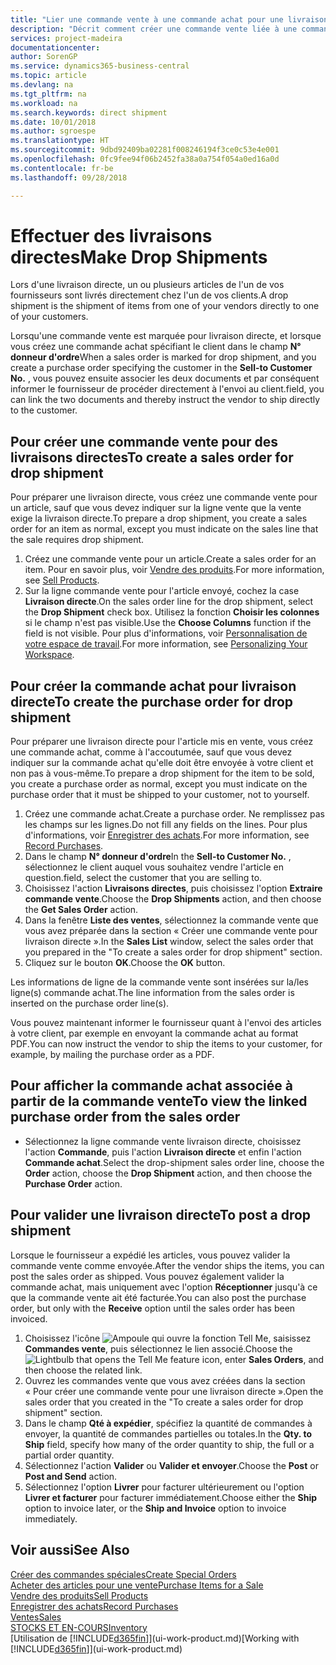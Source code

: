 ```yaml
---
title: "Lier une commande vente à une commande achat pour une livraison directe | Microsoft Docs"
description: "Décrit comment créer une commande vente liée à une commande achat pour permettre la livraison directe du fournisseur au client."
services: project-madeira
documentationcenter: 
author: SorenGP
ms.service: dynamics365-business-central
ms.topic: article
ms.devlang: na
ms.tgt_pltfrm: na
ms.workload: na
ms.search.keywords: direct shipment
ms.date: 10/01/2018
ms.author: sgroespe
ms.translationtype: HT
ms.sourcegitcommit: 9dbd92409ba02281f008246194f3ce0c53e4e001
ms.openlocfilehash: 0fc9fee94f06b2452fa38a0a754f054a0ed16a0d
ms.contentlocale: fr-be
ms.lasthandoff: 09/28/2018

---
```

# <a name="make-drop-shipments"></a><span data-ttu-id="d3b2d-103">Effectuer des livraisons directes</span><span class="sxs-lookup"><span data-stu-id="d3b2d-103">Make Drop Shipments</span></span>
<span data-ttu-id="d3b2d-104">Lors d'une livraison directe, un ou plusieurs articles de l'un de vos fournisseurs sont livrés directement chez l'un de vos clients.</span><span class="sxs-lookup"><span data-stu-id="d3b2d-104">A drop shipment is the shipment of items from one of your vendors directly to one of your customers.</span></span>

<span data-ttu-id="d3b2d-105">Lorsqu'une commande vente est marquée pour livraison directe, et lorsque vous créez une commande achat spécifiant le client dans le champ **N° donneur d'ordre**</span><span class="sxs-lookup"><span data-stu-id="d3b2d-105">When a sales order is marked for drop shipment, and you create a purchase order specifying the customer in the **Sell-to Customer No.**</span></span> <span data-ttu-id="d3b2d-106">, vous pouvez ensuite associer les deux documents et par conséquent informer le fournisseur de procéder directement à l'envoi au client.</span><span class="sxs-lookup"><span data-stu-id="d3b2d-106">field, you can link the two documents and thereby instruct the vendor to ship directly to the customer.</span></span>

## <a name="to-create-a-sales-order-for-drop-shipment"></a><span data-ttu-id="d3b2d-107">Pour créer une commande vente pour des livraisons directes</span><span class="sxs-lookup"><span data-stu-id="d3b2d-107">To create a sales order for drop shipment</span></span>
<span data-ttu-id="d3b2d-108">Pour préparer une livraison directe, vous créez une commande vente pour un article, sauf que vous devez indiquer sur la ligne vente que la vente exige la livraison directe.</span><span class="sxs-lookup"><span data-stu-id="d3b2d-108">To prepare a drop shipment, you create a sales order for an item as normal, except you must indicate on the sales line that the sale requires drop shipment.</span></span>

1. <span data-ttu-id="d3b2d-109">Créez une commande vente pour un article.</span><span class="sxs-lookup"><span data-stu-id="d3b2d-109">Create a sales order for an item.</span></span> <span data-ttu-id="d3b2d-110">Pour en savoir plus, voir [Vendre des produits](sales-how-sell-products.md).</span><span class="sxs-lookup"><span data-stu-id="d3b2d-110">For more information, see [Sell Products](sales-how-sell-products.md).</span></span>
2. <span data-ttu-id="d3b2d-111">Sur la ligne commande vente pour l'article envoyé, cochez la case **Livraison directe**.</span><span class="sxs-lookup"><span data-stu-id="d3b2d-111">On the sales order line for the drop shipment, select the **Drop Shipment** check box.</span></span> <span data-ttu-id="d3b2d-112">Utilisez la fonction **Choisir les colonnes** si le champ n'est pas visible.</span><span class="sxs-lookup"><span data-stu-id="d3b2d-112">Use the **Choose Columns** function if the field is not visible.</span></span> <span data-ttu-id="d3b2d-113">Pour plus d'informations, voir [Personnalisation de votre espace de travail](ui-personalization-user.md).</span><span class="sxs-lookup"><span data-stu-id="d3b2d-113">For more information, see [Personalizing Your Workspace](ui-personalization-user.md).</span></span>

## <a name="to-create-the-purchase-order-for-drop-shipment"></a><span data-ttu-id="d3b2d-114">Pour créer la commande achat pour livraison directe</span><span class="sxs-lookup"><span data-stu-id="d3b2d-114">To create the purchase order for drop shipment</span></span>
<span data-ttu-id="d3b2d-115">Pour préparer une livraison directe pour l'article mis en vente, vous créez une commande achat, comme à l'accoutumée, sauf que vous devez indiquer sur la commande achat qu'elle doit être envoyée à votre client et non pas à vous-même.</span><span class="sxs-lookup"><span data-stu-id="d3b2d-115">To prepare a drop shipment for the item to be sold, you create a purchase order as normal, except you must indicate on the purchase order that it must be shipped to your customer, not to yourself.</span></span>

1. <span data-ttu-id="d3b2d-116">Créez une commande achat.</span><span class="sxs-lookup"><span data-stu-id="d3b2d-116">Create a purchase order.</span></span> <span data-ttu-id="d3b2d-117">Ne remplissez pas les champs sur les lignes.</span><span class="sxs-lookup"><span data-stu-id="d3b2d-117">Do not fill any fields on the lines.</span></span> <span data-ttu-id="d3b2d-118">Pour plus d'informations, voir [Enregistrer des achats](purchasing-how-record-purchases.md).</span><span class="sxs-lookup"><span data-stu-id="d3b2d-118">For more information, see [Record Purchases](purchasing-how-record-purchases.md).</span></span>
2. <span data-ttu-id="d3b2d-119">Dans le champ **N° donneur d'ordre**</span><span class="sxs-lookup"><span data-stu-id="d3b2d-119">In the **Sell-to Customer No.**</span></span> <span data-ttu-id="d3b2d-120">, sélectionnez le client auquel vous souhaitez vendre l'article en question.</span><span class="sxs-lookup"><span data-stu-id="d3b2d-120">field, select the customer that you are selling to.</span></span>
3. <span data-ttu-id="d3b2d-121">Choisissez l'action **Livraisons directes**, puis choisissez l'option **Extraire commande vente**.</span><span class="sxs-lookup"><span data-stu-id="d3b2d-121">Choose the **Drop Shipments** action, and then choose the **Get Sales Order** action.</span></span>
4. <span data-ttu-id="d3b2d-122">Dans la fenêtre **Liste des ventes**, sélectionnez la commande vente que vous avez préparée dans la section « Créer une commande vente pour livraison directe ».</span><span class="sxs-lookup"><span data-stu-id="d3b2d-122">In the **Sales List** window, select the sales order that you prepared in the "To create a sales order for drop shipment" section.</span></span>
5. <span data-ttu-id="d3b2d-123">Cliquez sur le bouton **OK**.</span><span class="sxs-lookup"><span data-stu-id="d3b2d-123">Choose the **OK** button.</span></span>

<span data-ttu-id="d3b2d-124">Les informations de ligne de la commande vente sont insérées sur la/les ligne(s) commande achat.</span><span class="sxs-lookup"><span data-stu-id="d3b2d-124">The line information from the sales order is inserted on the purchase order line(s).</span></span>

<span data-ttu-id="d3b2d-125">Vous pouvez maintenant informer le fournisseur quant à l'envoi des articles à votre client, par exemple en envoyant la commande achat au format PDF.</span><span class="sxs-lookup"><span data-stu-id="d3b2d-125">You can now instruct the vendor to ship the items to your customer, for example, by mailing the purchase order as a PDF.</span></span>     

## <a name="to-view-the-linked-purchase-order-from-the-sales-order"></a><span data-ttu-id="d3b2d-126">Pour afficher la commande achat associée à partir de la commande vente</span><span class="sxs-lookup"><span data-stu-id="d3b2d-126">To view the linked purchase order from the sales order</span></span>
* <span data-ttu-id="d3b2d-127">Sélectionnez la ligne commande vente livraison directe, choisissez l'action **Commande**, puis l'action **Livraison directe** et enfin l'action **Commande achat**.</span><span class="sxs-lookup"><span data-stu-id="d3b2d-127">Select the drop-shipment sales order line, choose the **Order** action, choose the **Drop Shipment** action, and then choose the **Purchase Order** action.</span></span>

## <a name="to-post-a-drop-shipment"></a><span data-ttu-id="d3b2d-128">Pour valider une livraison directe</span><span class="sxs-lookup"><span data-stu-id="d3b2d-128">To post a drop shipment</span></span>
<span data-ttu-id="d3b2d-129">Lorsque le fournisseur a expédié les articles, vous pouvez valider la commande vente comme envoyée.</span><span class="sxs-lookup"><span data-stu-id="d3b2d-129">After the vendor ships the items, you can post the sales order as shipped.</span></span> <span data-ttu-id="d3b2d-130">Vous pouvez également valider la commande achat, mais uniquement avec l'option **Réceptionner** jusqu'à ce que la commande vente ait été facturée.</span><span class="sxs-lookup"><span data-stu-id="d3b2d-130">You can also post the purchase order, but only with the **Receive** option until the sales order has been invoiced.</span></span>

1. <span data-ttu-id="d3b2d-131">Choisissez l'icône ![Ampoule qui ouvre la fonction Tell Me](media/ui-search/search_small.png "Dites-moi ce que vous voulez faire"), saisissez **Commandes vente**, puis sélectionnez le lien associé.</span><span class="sxs-lookup"><span data-stu-id="d3b2d-131">Choose the ![Lightbulb that opens the Tell Me feature](media/ui-search/search_small.png "Tell me what you want to do") icon, enter **Sales Orders**, and then choose the related link.</span></span>
2. <span data-ttu-id="d3b2d-132">Ouvrez les commandes vente que vous avez créées dans la section « Pour créer une commande vente pour une livraison directe ».</span><span class="sxs-lookup"><span data-stu-id="d3b2d-132">Open the sales order that you created in the "To create a sales order for drop shipment" section.</span></span>
3. <span data-ttu-id="d3b2d-133">Dans le champ **Qté à expédier**, spécifiez la quantité de commandes à envoyer, la quantité de commandes partielles ou totales.</span><span class="sxs-lookup"><span data-stu-id="d3b2d-133">In the **Qty. to Ship** field, specify how many of the order quantity to ship, the full or a partial order quantity.</span></span>
4. <span data-ttu-id="d3b2d-134">Sélectionnez l'action **Valider** ou **Valider et envoyer**.</span><span class="sxs-lookup"><span data-stu-id="d3b2d-134">Choose the **Post** or **Post and Send** action.</span></span>
5. <span data-ttu-id="d3b2d-135">Sélectionnez l'option **Livrer** pour facturer ultérieurement ou l'option **Livrer et facturer** pour facturer immédiatement.</span><span class="sxs-lookup"><span data-stu-id="d3b2d-135">Choose either the **Ship** option to invoice later, or the **Ship and Invoice** option to invoice immediately.</span></span>

## <a name="see-also"></a><span data-ttu-id="d3b2d-136">Voir aussi</span><span class="sxs-lookup"><span data-stu-id="d3b2d-136">See Also</span></span>
[<span data-ttu-id="d3b2d-137">Créer des commandes spéciales</span><span class="sxs-lookup"><span data-stu-id="d3b2d-137">Create Special Orders</span></span>](sales-how-to-create-special-orders.md)  
[<span data-ttu-id="d3b2d-138">Acheter des articles pour une vente</span><span class="sxs-lookup"><span data-stu-id="d3b2d-138">Purchase Items for a Sale</span></span>](purchasing-how-purchase-products-sale.md)  
[<span data-ttu-id="d3b2d-139">Vendre des produits</span><span class="sxs-lookup"><span data-stu-id="d3b2d-139">Sell Products</span></span>](sales-how-sell-products.md)  
[<span data-ttu-id="d3b2d-140">Enregistrer des achats</span><span class="sxs-lookup"><span data-stu-id="d3b2d-140">Record Purchases</span></span>](purchasing-how-record-purchases.md)  
[<span data-ttu-id="d3b2d-141">Ventes</span><span class="sxs-lookup"><span data-stu-id="d3b2d-141">Sales</span></span>](sales-manage-sales.md)  
[<span data-ttu-id="d3b2d-142">STOCKS ET EN-COURS</span><span class="sxs-lookup"><span data-stu-id="d3b2d-142">Inventory</span></span>](inventory-manage-inventory.md)  
<span data-ttu-id="d3b2d-143">[Utilisation de [!INCLUDE[d365fin](includes/d365fin_md.md)]](ui-work-product.md)</span><span class="sxs-lookup"><span data-stu-id="d3b2d-143">[Working with [!INCLUDE[d365fin](includes/d365fin_md.md)]](ui-work-product.md)</span></span>


